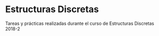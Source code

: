 # Estructuras Discretas

Tareas y prácticas realizadas durante el curso de Estructuras Discretas 2018-2
